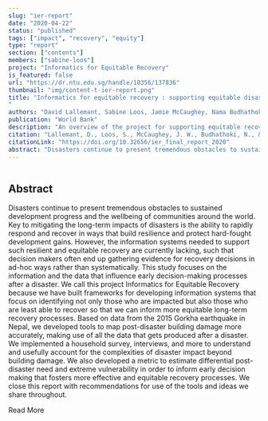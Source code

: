 ```yaml
---
slug: "ier-report"
date: "2020-04-22"
status: "published"
tags: ["impact", "recovery", "equity"]
type: "report"
section: ["contents"]
members: ["sabine-loos"]
project: "Informatics for Equitable Recovery"
is_featured: false
url: "https://dr.ntu.edu.sg/handle/10356/137836"
thumbnail: "img/content-t-ier-report.png"
title: "Informatics for equitable recovery : supporting equitable disaster recovery through mapping and integration of social vulnerability into post-disaster impact assessments
"
authors: "David Lallemant, Sabine Loos, Jamie McCaughey, Nama Budhathoki, Feroz Khan"
publication: "World Bank"
description: "An overview of the project for supporting equitable recovery through impact assessments."
citation: "Lallemant, D., Loos, S., McCaughey, J. W., Budhathoki, N., & Khan, F. (2020). Informatics for Equitable Recovery: Supporting equitable disaster recovery through mapping and integration of social vulnerability into post-disaster impact assessments (pp. 1–51) [Report]. Nanyang Technological University."
citationLink: "https://doi.org/10.32656/ier_final_report_2020"
abstract: "Disasters continue to present tremendous obstacles to sustained development progress and the wellbeing of communities around the world. Key to mitigating the long-term impacts of disasters is the ability to rapidly respond and recover in ways that build resilience and protect hard-fought development gains. However, the information systems needed to support such resilient and equitable recovery are currently lacking, such that decision makers often end up gathering evidence for recovery decisions in ad-hoc ways rather than systematically. This study focuses on the information and the data that influence early decision-making processes after a disaster. We call this project Informatics for Equitable Recovery because we have built frameworks for developing information systems that focus on identifying not only those who are impacted but also those who are least able to recover so that we can inform more equitable long-term recovery processes. Based on data from the 2015 Gorkha earthquake in Nepal, we developed tools to map post-disaster building damage more accurately, making use of all the data that gets produced after a disaster. We implemented a household survey, interviews, and more to understand and usefully account for the complexities of disaster impact beyond building damage. We also developed a metric to estimate differential post-disaster need and extreme vulnerability in order to inform early decision making that fosters more effective and equitable recovery processes. We close this report with recommendations for use of the tools and ideas we share throughout."
---
```


<div class="hero-wrapper">
    <!-- Not totally sure why the public paths are failing the build rn. Todo. -->
    <img :src="`../../public/${thumbnail}`" :style="{maxWidth: '900px', margin: '0 auto'}"/>
</div>

## Abstract
Disasters continue to present tremendous obstacles to sustained development progress and the wellbeing of communities around the world. Key to mitigating the long-term impacts of disasters is the ability to rapidly respond and recover in ways that build resilience and protect hard-fought development gains. However, the information systems needed to support such resilient and equitable recovery are currently lacking, such that decision makers often end up gathering evidence for recovery decisions in ad-hoc ways rather than systematically. This study focuses on the information and the data that influence early decision-making processes after a disaster. We call this project Informatics for Equitable Recovery because we have built frameworks for developing information systems that focus on identifying not only those who are impacted but also those who are least able to recover so that we can inform more equitable long-term recovery processes. Based on data from the 2015 Gorkha earthquake in Nepal, we developed tools to map post-disaster building damage more accurately, making use of all the data that gets produced after a disaster. We implemented a household survey, interviews, and more to understand and usefully account for the complexities of disaster impact beyond building damage. We also developed a metric to estimate differential post-disaster need and extreme vulnerability in order to inform early decision making that fosters more effective and equitable recovery processes. We close this report with recommendations for use of the tools and ideas we share throughout.

<Link is-button to="https://dr.ntu.edu.sg/handle/10356/137836"> Read More </Link>
